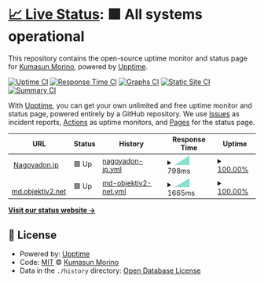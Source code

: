 # [📈 Live Status](https://Neustrashimy.github.io/upptime): <!--live status--> **🟩 All systems operational**

This repository contains the open-source uptime monitor and status page for [Kumasun Morino](https://Neustrashimy.github.io/upptime), powered by [Upptime](https://github.com/upptime/upptime).

[![Uptime CI](https://github.com/koj-co/upptime/workflows/Uptime%20CI/badge.svg)](https://github.com/koj-co/upptime/actions?query=workflow%3A%22Uptime+CI%22)
[![Response Time CI](https://github.com/koj-co/upptime/workflows/Response%20Time%20CI/badge.svg)](https://github.com/koj-co/upptime/actions?query=workflow%3A%22Response+Time+CI%22)
[![Graphs CI](https://github.com/koj-co/upptime/workflows/Graphs%20CI/badge.svg)](https://github.com/koj-co/upptime/actions?query=workflow%3A%22Graphs+CI%22)
[![Static Site CI](https://github.com/koj-co/upptime/workflows/Static%20Site%20CI/badge.svg)](https://github.com/koj-co/upptime/actions?query=workflow%3A%22Static+Site+CI%22)
[![Summary CI](https://github.com/koj-co/upptime/workflows/Summary%20CI/badge.svg)](https://github.com/koj-co/upptime/actions?query=workflow%3A%22Summary+CI%22)

With [Upptime](https://upptime.js.org), you can get your own unlimited and free uptime monitor and status page, powered entirely by a GitHub repository. We use [Issues](https://github.com/Neustrashimy/upptime/issues) as incident reports, [Actions](https://github.com/Neustrashimy/upptime/actions) as uptime monitors, and [Pages](https://Neustrashimy.github.io/upptime) for the status page.

<!--start: status pages-->
<!-- This summary is generated by Upptime (https://github.com/upptime/upptime) -->
<!-- Do not edit this manually, your changes will be overwritten -->
<!-- prettier-ignore -->
| URL | Status | History | Response Time | Uptime |
| --- | ------ | ------- | ------------- | ------ |
| <img alt="" src="https://favicons.githubusercontent.com/nagoyadon.jp" height="13"> [Nagoyadon.jp](https://nagoyadon.jp) | 🟩 Up | [nagoyadon-jp.yml](https://github.com/Neustrashimy/upptime/commits/master/history/nagoyadon-jp.yml) | <details><summary><img alt="Response time graph" src="./graphs/nagoyadon-jp/response-time-week.png" height="20"> 798ms</summary><br><a href="https://Neustrashimy.github.io/upptime/history/nagoyadon-jp"><img alt="Response time 798" src="https://img.shields.io/endpoint?url=https%3A%2F%2Fraw.githubusercontent.com%2FNeustrashimy%2Fupptime%2Fmaster%2Fapi%2Fnagoyadon-jp%2Fresponse-time.json"></a><br><a href="https://Neustrashimy.github.io/upptime/history/nagoyadon-jp"><img alt="24-hour response time 798" src="https://img.shields.io/endpoint?url=https%3A%2F%2Fraw.githubusercontent.com%2FNeustrashimy%2Fupptime%2Fmaster%2Fapi%2Fnagoyadon-jp%2Fresponse-time-day.json"></a><br><a href="https://Neustrashimy.github.io/upptime/history/nagoyadon-jp"><img alt="7-day response time 798" src="https://img.shields.io/endpoint?url=https%3A%2F%2Fraw.githubusercontent.com%2FNeustrashimy%2Fupptime%2Fmaster%2Fapi%2Fnagoyadon-jp%2Fresponse-time-week.json"></a><br><a href="https://Neustrashimy.github.io/upptime/history/nagoyadon-jp"><img alt="30-day response time 798" src="https://img.shields.io/endpoint?url=https%3A%2F%2Fraw.githubusercontent.com%2FNeustrashimy%2Fupptime%2Fmaster%2Fapi%2Fnagoyadon-jp%2Fresponse-time-month.json"></a><br><a href="https://Neustrashimy.github.io/upptime/history/nagoyadon-jp"><img alt="1-year response time 798" src="https://img.shields.io/endpoint?url=https%3A%2F%2Fraw.githubusercontent.com%2FNeustrashimy%2Fupptime%2Fmaster%2Fapi%2Fnagoyadon-jp%2Fresponse-time-year.json"></a></details> | <details><summary><a href="https://Neustrashimy.github.io/upptime/history/nagoyadon-jp">100.00%</a></summary><a href="https://Neustrashimy.github.io/upptime/history/nagoyadon-jp"><img alt="All-time uptime 100.00%" src="https://img.shields.io/endpoint?url=https%3A%2F%2Fraw.githubusercontent.com%2FNeustrashimy%2Fupptime%2Fmaster%2Fapi%2Fnagoyadon-jp%2Fuptime.json"></a><br><a href="https://Neustrashimy.github.io/upptime/history/nagoyadon-jp"><img alt="24-hour uptime 100.00%" src="https://img.shields.io/endpoint?url=https%3A%2F%2Fraw.githubusercontent.com%2FNeustrashimy%2Fupptime%2Fmaster%2Fapi%2Fnagoyadon-jp%2Fuptime-day.json"></a><br><a href="https://Neustrashimy.github.io/upptime/history/nagoyadon-jp"><img alt="7-day uptime 100.00%" src="https://img.shields.io/endpoint?url=https%3A%2F%2Fraw.githubusercontent.com%2FNeustrashimy%2Fupptime%2Fmaster%2Fapi%2Fnagoyadon-jp%2Fuptime-week.json"></a><br><a href="https://Neustrashimy.github.io/upptime/history/nagoyadon-jp"><img alt="30-day uptime 100.00%" src="https://img.shields.io/endpoint?url=https%3A%2F%2Fraw.githubusercontent.com%2FNeustrashimy%2Fupptime%2Fmaster%2Fapi%2Fnagoyadon-jp%2Fuptime-month.json"></a><br><a href="https://Neustrashimy.github.io/upptime/history/nagoyadon-jp"><img alt="1-year uptime 100.00%" src="https://img.shields.io/endpoint?url=https%3A%2F%2Fraw.githubusercontent.com%2FNeustrashimy%2Fupptime%2Fmaster%2Fapi%2Fnagoyadon-jp%2Fuptime-year.json"></a></details>
| <img alt="" src="https://favicons.githubusercontent.com/md.objektiv2.net" height="13"> [md.objektiv2.net](https://md.objektiv2.net/web/timelines/home) | 🟩 Up | [md-objektiv2-net.yml](https://github.com/Neustrashimy/upptime/commits/master/history/md-objektiv2-net.yml) | <details><summary><img alt="Response time graph" src="./graphs/md-objektiv2-net/response-time-week.png" height="20"> 1665ms</summary><br><a href="https://Neustrashimy.github.io/upptime/history/md-objektiv2-net"><img alt="Response time 1665" src="https://img.shields.io/endpoint?url=https%3A%2F%2Fraw.githubusercontent.com%2FNeustrashimy%2Fupptime%2Fmaster%2Fapi%2Fmd-objektiv2-net%2Fresponse-time.json"></a><br><a href="https://Neustrashimy.github.io/upptime/history/md-objektiv2-net"><img alt="24-hour response time 1665" src="https://img.shields.io/endpoint?url=https%3A%2F%2Fraw.githubusercontent.com%2FNeustrashimy%2Fupptime%2Fmaster%2Fapi%2Fmd-objektiv2-net%2Fresponse-time-day.json"></a><br><a href="https://Neustrashimy.github.io/upptime/history/md-objektiv2-net"><img alt="7-day response time 1665" src="https://img.shields.io/endpoint?url=https%3A%2F%2Fraw.githubusercontent.com%2FNeustrashimy%2Fupptime%2Fmaster%2Fapi%2Fmd-objektiv2-net%2Fresponse-time-week.json"></a><br><a href="https://Neustrashimy.github.io/upptime/history/md-objektiv2-net"><img alt="30-day response time 1665" src="https://img.shields.io/endpoint?url=https%3A%2F%2Fraw.githubusercontent.com%2FNeustrashimy%2Fupptime%2Fmaster%2Fapi%2Fmd-objektiv2-net%2Fresponse-time-month.json"></a><br><a href="https://Neustrashimy.github.io/upptime/history/md-objektiv2-net"><img alt="1-year response time 1665" src="https://img.shields.io/endpoint?url=https%3A%2F%2Fraw.githubusercontent.com%2FNeustrashimy%2Fupptime%2Fmaster%2Fapi%2Fmd-objektiv2-net%2Fresponse-time-year.json"></a></details> | <details><summary><a href="https://Neustrashimy.github.io/upptime/history/md-objektiv2-net">100.00%</a></summary><a href="https://Neustrashimy.github.io/upptime/history/md-objektiv2-net"><img alt="All-time uptime 100.00%" src="https://img.shields.io/endpoint?url=https%3A%2F%2Fraw.githubusercontent.com%2FNeustrashimy%2Fupptime%2Fmaster%2Fapi%2Fmd-objektiv2-net%2Fuptime.json"></a><br><a href="https://Neustrashimy.github.io/upptime/history/md-objektiv2-net"><img alt="24-hour uptime 100.00%" src="https://img.shields.io/endpoint?url=https%3A%2F%2Fraw.githubusercontent.com%2FNeustrashimy%2Fupptime%2Fmaster%2Fapi%2Fmd-objektiv2-net%2Fuptime-day.json"></a><br><a href="https://Neustrashimy.github.io/upptime/history/md-objektiv2-net"><img alt="7-day uptime 100.00%" src="https://img.shields.io/endpoint?url=https%3A%2F%2Fraw.githubusercontent.com%2FNeustrashimy%2Fupptime%2Fmaster%2Fapi%2Fmd-objektiv2-net%2Fuptime-week.json"></a><br><a href="https://Neustrashimy.github.io/upptime/history/md-objektiv2-net"><img alt="30-day uptime 100.00%" src="https://img.shields.io/endpoint?url=https%3A%2F%2Fraw.githubusercontent.com%2FNeustrashimy%2Fupptime%2Fmaster%2Fapi%2Fmd-objektiv2-net%2Fuptime-month.json"></a><br><a href="https://Neustrashimy.github.io/upptime/history/md-objektiv2-net"><img alt="1-year uptime 100.00%" src="https://img.shields.io/endpoint?url=https%3A%2F%2Fraw.githubusercontent.com%2FNeustrashimy%2Fupptime%2Fmaster%2Fapi%2Fmd-objektiv2-net%2Fuptime-year.json"></a></details>

<!--end: status pages-->

[**Visit our status website →**](https://Neustrashimy.github.io/upptime)

## 📄 License

- Powered by: [Upptime](https://github.com/upptime/upptime)
- Code: [MIT](./LICENSE) © [Kumasun Morino](https://Neustrashimy.github.io/upptime)
- Data in the `./history` directory: [Open Database License](https://opendatacommons.org/licenses/odbl/1-0/)
